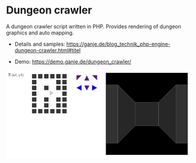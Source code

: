 # Dungeon crawler

A dungeon crawler script written in PHP. Provides rendering of dungeon graphics and auto mapping.

* Details and samples: https://ganje.de/blog_technik_php-engine-dungeon-crawler.html#titel

* Demo: https://demo.ganje.de/dungeon_crawler/

![alt text](sample.png)
